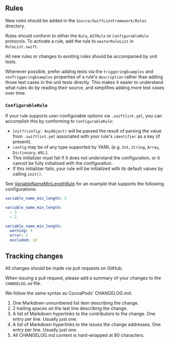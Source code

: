 ## Rules

New rules should be added in the `Source/SwiftLintFramework/Rules` directory.

Rules should conform to either the `Rule`, `ASTRule` or `ConfigurableRule`
protocols. To activate a rule, add the rule to `masterRuleList` in
`RuleList.swift`.

All new rules or changes to existing rules should be accompanied by unit tests.

Whenever possible, prefer adding tests via the `triggeringExamples` and
`nonTriggeringExamples` properties of a rule's `description` rather than adding
those test cases in the unit tests directly. This makes it easier to understand
what rules do by reading their source, and simplifies adding more test cases
over time.

### `ConfigurableRule`

If your rule supports user-configurable options via `.swiftlint.yml`, you can
accomplish this by conforming to `ConfigurableRule`:

* `init?(config: AnyObject)` will be passed the result of parsing the value
  from `.swiftlint.yml` associated with your rule's `identifier` as a key (if
  present).
* `config` may be of any type supported by YAML (e.g. `Int`, `String`, `Array`,
  `Dictionary`, etc.).
* This initializer must fail if it does not understand the configuration, or
  it cannot be fully initialized with the configuration.
* If this initializer fails, your rule will be initialized with its default
  values by calling `init()`.

See [VariableNameMinLengthRule](https://github.com/realm/SwiftLint/blob/647371517e57de3499a77781e45f181605b21045/Source/SwiftLintFramework/Rules/VariableNameMinLengthRule.swift)
for an example that supports the following configurations:

``` yaml
variable_name_min_length: 3

variable_name_min_length:
  - 3
  - 2

variable_name_min_length:
  warning: 3
  error: 2
  excluded: id
```

## Tracking changes

All changes should be made via pull requests on GitHub.

When issuing a pull request, please add a summary of your changes to
the `CHANGELOG.md` file.

We follow the same syntax as CocoaPods' CHANGELOG.md:

1. One Markdown unnumbered list item describing the change.
2. 2 trailing spaces on the last line describing the change.
3. A list of Markdown hyperlinks to the contributors to the change. One entry
   per line. Usually just one.
4. A list of Markdown hyperlinks to the issues the change addresses. One entry
   per line. Usually just one.
5. All CHANGELOG.md content is hard-wrapped at 80 characters.
